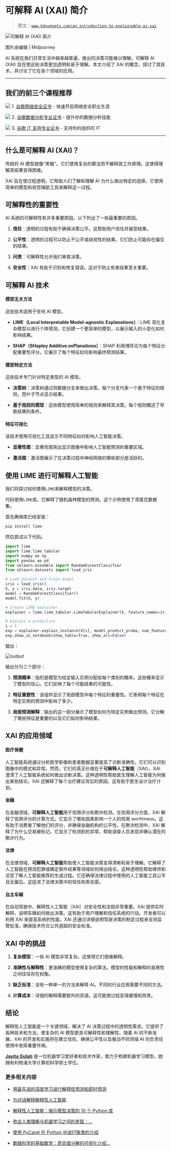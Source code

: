 # 可解释 AI (XAI) 简介

> 原文：[`www.kdnuggets.com/an-introduction-to-explainable-ai-xai`](https://www.kdnuggets.com/an-introduction-to-explainable-ai-xai)

![可解释 AI (XAI) 简介](img/ccfe0fb9da9817f92ee612e339850018.png)

图片由编辑 | Midjourney

AI 系统在我们日常生活中越来越普遍，做出的决策可能难以理解。可解释 AI (XAI) 旨在使这些决策更加透明和易于理解。本文介绍了 XAI 的概念，探讨了其技术，并讨论了它在各个领域的应用。

* * *

## 我们的前三个课程推荐

![](img/0244c01ba9267c002ef39d4907e0b8fb.png) 1\. [谷歌网络安全证书](https://www.kdnuggets.com/google-cybersecurity) - 快速开启网络安全职业生涯

![](img/e225c49c3c91745821c8c0368bf04711.png) 2\. [谷歌数据分析专业证书](https://www.kdnuggets.com/google-data-analytics) - 提升你的数据分析技能

![](img/0244c01ba9267c002ef39d4907e0b8fb.png) 3\. [谷歌 IT 支持专业证书](https://www.kdnuggets.com/google-itsupport) - 支持你的组织的 IT

* * *

## 什么是可解释 AI (XAI)？

传统的 AI 模型就像“黑箱”。它们使用复杂的算法而不解释其工作原理。这使得理解其结果变得困难。

XAI 旨在使过程透明。它帮助人们了解和理解 AI 为什么做出特定的选择。它使用简单的模型和视觉辅助工具来解释这一过程。

## 可解释性的重要性

AI 系统的可解释性有许多重要原因。以下列出了一些最重要的原因。

1.  **信任**：透明的过程有助于确保决策公平。这帮助用户信任并接受结果。

1.  **公平性**：透明的过程可以防止不公平或歧视性的结果。它们防止可能存在偏见的结果。

1.  **问责**：可解释性允许我们审查决策。

1.  **安全性**：XAI 有助于识别和修复错误。这对于防止有害结果至关重要。

## 可解释 AI 技术

#### 模型无关方法

这些技术适用于任何 AI 模型。

+   **LIME（Local Interpretable Model-agnostic Explanations）**：LIME 简化复杂模型以进行个体预测。它创建一个更简单的模型，以展示输入的小变化如何影响结果。

+   **SHAP（SHapley Additive exPlanations）**：SHAP 利用博弈论为每个特征分配重要性评分。它展示了每个特征如何影响最终预测结果。

#### 模型特定方法

这些技术专门针对特定类型的 AI 模型。

+   **决策树**：决策树通过将数据分支来做出决策。每个分支代表一个基于特征的规则，而叶子节点显示结果。

+   **基于规则的模型**：这些模型使用简单的规则来解释其决策。每个规则概述了导致结果的条件。

#### 特征可视化

该技术使用可视化工具显示不同特征如何影响人工智能决策。

+   **显著性图**：显著性图突出显示图像中影响人工智能预测的重要区域。

+   **激活图**：激活图展示了在决策过程中神经网络的哪些部分是活跃的。

## 使用 LIME 进行**可解释人工智能**

我们将探讨如何使用`LIME`来解释模型的决策。

代码使用`LIME`库。它解释了随机森林模型的预测。这个示例使用了鸢尾花数据集。

首先确保库已经安装：

```py
pip install lime
```

然后尝试以下代码。

```py
import lime
import lime.lime_tabular
import numpy as np
import pandas as pd
from sklearn.ensemble import RandomForestClassifier
from sklearn.datasets import load_iris

# Load dataset and train model
iris = load_iris()
X, y = iris.data, iris.target
model = RandomForestClassifier()
model.fit(X, y)

# Create LIME explainer
explainer = lime.lime_tabular.LimeTabularExplainer(X, feature_names=iris.feature_names, class_names=iris.target_names, discretize_continuous=True)

# Explain a prediction
i = 1
exp = explainer.explain_instance(X[i], model.predict_proba, num_features=2)
exp.show_in_notebook(show_table=True, show_all=False) 
```

输出：

![output](img/f98315bb4ce44985a556c5f97a2bbc41.png)

输出分为三个部分：

1.  **预测概率**：指的是模型为给定输入实例分配给每个类别的概率。这些概率显示了模型的信心。它们反映了每个可能结果的可能性。

1.  **特征重要性**：该组件显示了局部模型中每个特征的重要性。它表明每个特征在特定实例的预测中影响了多少。

1.  **局部预测解释**：输出的这一部分展示了模型如何为特定实例做出预测。它分解了哪些特征是重要的以及它们如何影响结果。

## XAI 的应用领域

#### 医疗保健

人工智能系统通过分析医学影像和患者数据显著提高了诊断准确性。它们可以识别图像中的模式和异常。然而，它们的真正价值在于**可解释人工智能**（XAI）。XAI 澄清了人工智能系统如何做出诊断决策。这种透明性帮助医生理解人工智能为何做出某些结论。XAI 还解释了每个治疗建议背后的原因。这有助于医生设计治疗计划。

#### 金融

在金融领域，**可解释人工智能**用于信用评分和欺诈检测。在信用评分方面，XAI 解释了信用评分的计算方式。它显示了哪些因素影响一个人的信用 worthiness。这有助于消费者了解他们的评分，并确保金融机构的公平性。在欺诈检测中，XAI 解释了为什么交易被标记。它显示了检测到的异常，帮助调查人员发现并确认潜在的欺诈行为。

#### 法律

在法律领域，**可解释人工智能**帮助使人工智能决策变得清晰和易于理解。它解释了人工智能在预测犯罪或确定案件结果等领域如何得出结论。这种透明性帮助律师和法官了解人工智能推荐的生成过程。它还确保法律过程中使用的人工智能工具公平且无偏见。这促进了法律决策中的信任和责任感。

#### 自主车辆

在自动驾驶中，解释性人工智能（XAI）对安全性和法规非常重要。XAI 提供实时解释，说明车辆如何做出决策。这有助于用户理解和信任系统的行动。开发者可以利用 XAI 来提高系统的性能。XAI 还通过详细说明驾驶决策的制定过程来支持监管批准，确保技术符合公共道路的安全标准。

## XAI 中的挑战

1.  **复杂模型**：一些 AI 模型非常复杂。这使得它们很难解释。

1.  **准确性与解释性**：更准确的模型使用复杂的算法。模型的性能和解释的易用性之间往往存在权衡。

1.  **缺乏标准**：没有一种单一的方法来解释 AI。不同的行业应用需要不同的方法。

1.  **计算成本**：详细的解释需要额外的资源。这可能使过程变得缓慢和昂贵。

## 结论

解释性人工智能是一个关键领域，解决了 AI 决策过程中的透明性需求。它提供了各种技术和方法，使复杂的 AI 模型更具可解释性和理解性。随着 AI 的不断发展，XAI 的开发和实施将在建立信任、确保公平性以及推动不同领域 AI 的负责任使用中发挥重要作用。

**[Jayita Gulati](https://www.linkedin.com/in/jayitagulati1998/)** 是一位机器学习爱好者和技术作家，致力于构建机器学习模型。她拥有利物浦大学计算机科学硕士学位。

### 更多相关内容

+   [用最先进的深度学习进行解释性预测和即时预测](https://www.kdnuggets.com/2021/12/sota-explainable-forecasting-and-nowcasting.html)

+   [为对话解释解释性人工智能](https://www.kdnuggets.com/2022/10/explaining-explainable-ai-conversations.html)

+   [解释性人工智能：揭示模型决策的 10 个 Python 库](https://www.kdnuggets.com/2023/01/explainable-ai-10-python-libraries-demystifying-decisions.html)

+   [弥合人类理解与机器学习之间的差距：…](https://www.kdnuggets.com/2023/06/closing-gap-human-understanding-machine-learning-explainable-ai-solution.html)

+   [使用 PyCaret 在 Python 中进行聚类的介绍](https://www.kdnuggets.com/2021/12/introduction-clustering-python-pycaret.html)

+   [数据科学的基础数学：奇异值分解的可视化介绍…](https://www.kdnuggets.com/2022/06/essential-math-data-science-visual-introduction-singular-value-decomposition.html)
